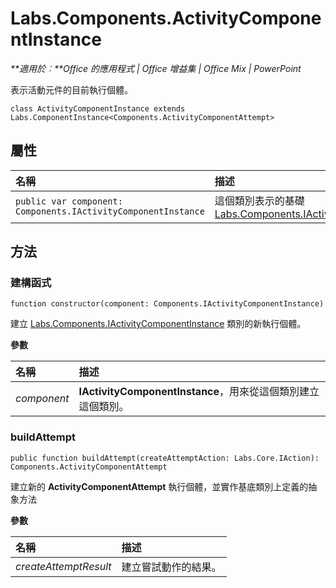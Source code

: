 
# <a name="labs.components.activitycomponentinstance"></a>Labs.Components.ActivityComponentInstance

 _**適用於︰**Office 的應用程式 | Office 增益集 | Office Mix | PowerPoint_

表示活動元件的目前執行個體。

```
class ActivityComponentInstance extends Labs.ComponentInstance<Components.ActivityComponentAttempt>
```


## <a name="properties"></a>屬性


|**名稱**|**描述**|
|:-----|:-----|
| `public var component: Components.IActivityComponentInstance`|這個類別表示的基礎 [Labs.Components.IActivityComponentInstance](../../reference/office-mix/labs.components.iactivitycomponentinstance.md)|

## <a name="methods"></a>方法




### <a name="constructor"></a>建構函式

 `function constructor(component: Components.IActivityComponentInstance)`

建立 [Labs.Components.IActivityComponentInstance](../../reference/office-mix/labs.components.iactivitycomponentinstance.md) 類別的新執行個體。

 **參數**


|**名稱**|**描述**|
|:-----|:-----|
| _component_|**IActivityComponentInstance**，用來從這個類別建立這個類別。|

### <a name="buildattempt"></a>buildAttempt

 `public function buildAttempt(createAttemptAction: Labs.Core.IAction): Components.ActivityComponentAttempt`

建立新的 **ActivityComponentAttempt** 執行個體，並實作基底類別上定義的抽象方法

 **參數**


|**名稱**|**描述**|
|:-----|:-----|
| _createAttemptResult_|建立嘗試動作的結果。|
